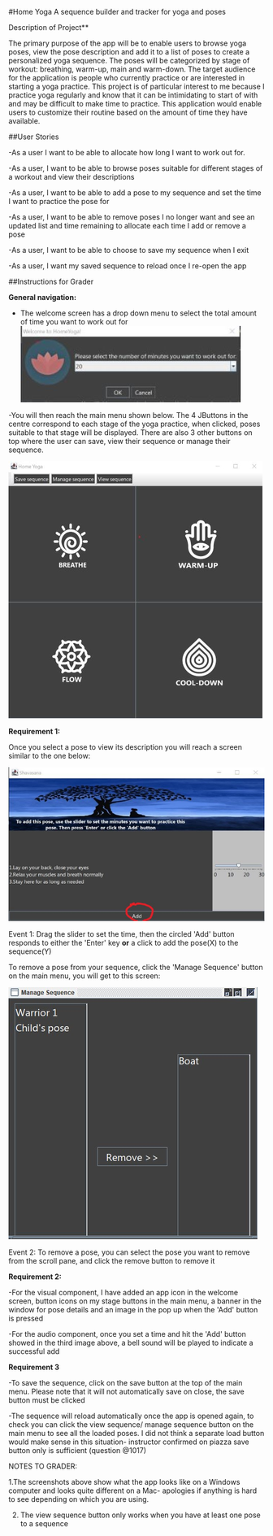 #Home Yoga
A sequence builder and tracker for yoga and poses

Description of Project**

The primary purpose of the app will be to enable users to browse yoga poses, view the pose description and add it to a list of poses to create a personalized yoga sequence. 
The poses will be categorized by stage of workout: breathing, warm-up, main and warm-down.
The target audience for the application is people who currently practice or are interested in starting a yoga practice.
 This project is of particular interest to me because I practice yoga regularly and know that it can be intimidating to start of with and may be difficult to make time to practice.
 This application would enable users to customize their routine based on the amount of time they have available.

##User Stories

-As a user I want to be able to allocate how long I want to work out for.

-As a user, I want to be able to browse poses suitable for different stages of a workout and view their descriptions

-As a user, I want to be able to add a pose to my sequence and set the time I want to practice the pose for

-As a user, I want to be able to remove poses I no longer want and see an updated list and time remaining to allocate each time I add or remove a pose

-As a user, I want to be able to choose to save my sequence when I exit

-As a user, I want my saved sequence to reload once I re-open the app


##Instructions for Grader

**General navigation:**
- The welcome screen has a drop down menu to select the total amount of time you want to work out for
![image info](./data/welcome.jpg)

-You will then reach the main menu shown below. The 4 JButtons in the centre correspond to each stage of the yoga
practice, when clicked, poses suitable to that stage will be displayed. There are also 3 other buttons on top where
the user can save, view their sequence or manage their sequence.

![image info](./data/mainScreen.jpg)


**Requirement 1:**

Once you select a pose to view its description you will reach a screen similar to the one below:

![image_info](./data/details.jpg)

Event 1: Drag the slider to set the time, then the circled 'Add' button responds to either the 'Enter' key **or** a  click 
to add the pose(X) to the sequence(Y)

To remove a pose from your sequence, click the 'Manage Sequence' button on the main menu, you will get to this screen:

![image_info](./data/manage.jpg)

Event 2: To remove a pose, you can select the pose you want to remove from the scroll pane, and click the remove button
to remove it

**Requirement 2:**

-For the visual component, I have added an app icon in the welcome screen, button icons on my stage buttons in the main menu,
a banner in the window for pose details and an image in the pop up when the 'Add' button is pressed

-For the audio component, once you set a time and hit the 'Add' button showed in the third image above, a bell sound will be played
to indicate a successful add

**Requirement 3**

-To save the sequence, click on the save button at the top of the main menu. Please note that it will not automatically
save on close, the save button must be clicked

-The sequence will reload automatically once the app is opened again, to check you can click the view sequence/ manage 
sequence button on the main menu to see all the loaded poses. I did not think a separate load button would make sense
in this situation- instructor confirmed on piazza save button only is sufficient (question @1017)

NOTES TO GRADER: 

1.The screenshots above show what the app looks like on a Windows computer and looks quite different on 
a Mac- apologies if anything is hard to see depending on which you are using.

2. The view sequence button only works when you have at least one pose to a sequence

